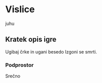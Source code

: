 # Vislice
juhu
## Kratek opis igre

Ugibaj črke in ugani besedo
Izgoni se smrti.

### Podprostor

Srečno
